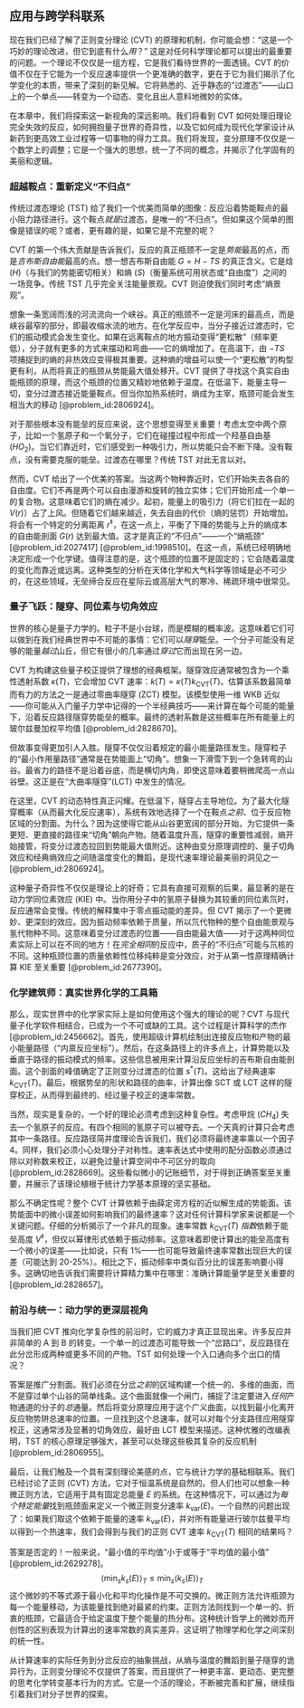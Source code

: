 ## 应用与跨学科联系

现在我们已经了解了正则变分理论 (CVT) 的原理和机制，你可能会想：“这是一个巧妙的理论改进，但它到底有什么*用*？” 这是对任何科学理论都可以提出的最重要的问题。一个理论不仅仅是一组方程，它是我们看待世界的一面透镜。CVT 的价值不仅在于它能为一个反应速率提供一个更准确的数字，更在于它为我们揭示了化学变化的本质，带来了深刻的新见解。它将熟悉的、近乎静态的“过渡态”——山口上的一个单点——转变为一个动态、变化且出人意料地微妙的实体。

在本章中，我们将探索这一新视角的深远影响。我们将看到 CVT 如何处理旧理论完全失效的反应，如何拥抱量子世界的奇异性，以及它如何成为现代化学家设计从新药到更高效工业过程等一切事物的得力工具。我们将发现，变分原理不仅仅是一个数学上的调整；它是一个强大的思想，统一了不同的概念，并揭示了化学固有的美丽和逻辑。

### 超越鞍点：重新定义“不归点”

传统过渡态理论 (TST) 给了我们一个优美而简单的图像：反应沿着势能鞍点的最小阻力路径进行。这个鞍点*就是*过渡态，是唯一的“不归点”。但如果这个简单的图像是错误的呢？或者，更有趣的是，如果它是不完整的呢？

CVT 的第一个伟大贡献是告诉我们，反应的真正瓶颈不一定是*势能*最高的点，而是*吉布斯自由能*最高的点。想一想吉布斯自由能 $G = H - TS$ 的真正含义。它是焓 ($H$)（与我们的势能密切相关）和熵 ($S$)（衡量系统可用状态或“自由度”）之间的一场竞争。传统 TST 几乎完全关注能量景观。CVT 则迫使我们同时考虑“熵景观”。

想象一条宽阔而浅的河流流向一个峡谷。真正的瓶颈不一定是河床的最高点，而是峡谷最窄的部分，即最收缩水流的地方。在化学反应中，当分子接近过渡态时，它们的振动模式会发生变化。如果在远离鞍点的地方振动变得“更松散”（频率更低），分子就有更多的方式来摆动和弯曲——它的熵增加了。在高温下，由 $-TS$ 项捕捉到的熵的非热效应变得极其重要。这种熵的增益可以使一个“更松散”的构型更有利，从而将真正的瓶颈从势能最大值处移开。CVT 提供了寻找这个真实自由能瓶颈的原理，而这个瓶颈的位置又精妙地依赖于温度。在低温下，能量主导一切，变分过渡态接近能量鞍点。但当你加热系统时，熵成为主宰，瓶颈可能会发生相当大的移动 [@problem_id:2806924]。

对于那些根本没有能垒的反应来说，这个思想变得至关重要！考虑太空中两个原子，比如一个氢原子和一个氧分子，它们在碰撞过程中形成一个羟基自由基 ($HO_2$)。当它们靠近时，它们感受到一种吸引力，所以势能只会不断下降。没有鞍点，没有需要克服的能垒。过渡态在哪里？传统 TST 对此无言以对。

然而，CVT 给出了一个优美的答案。当这两个物种靠近时，它们开始失去各自的自由度。它们不再是两个可以自由漫游和旋转的独立实体；它们开始形成一个单一的复合物。这意味着它们的熵在减少。起初，能量上的吸引力（将它们拉在一起的 $V(r)$）占了上风。但随着它们越来越近，失去自由的代价（熵的惩罚）开始增加。将会有一个特定的分离距离 $r^{\ddagger}$，在这一点上，平衡了下降的势能与上升的熵成本的自由能剖面 $G(r)$ 达到最大值。这才是真正的“不归点”——一个“熵瓶颈” [@problem_id:2027417] [@problem_id:1998510]。在这一点，系统已经明确地决定形成一个化学键。值得注意的是，这个瓶颈的位置不是固定的；它会随着温度的变化而靠近或远离。这种类型的分析在天体化学和大气科学等领域是必不可少的，在这些领域，无垒缔合反应在星际云或高层大气的寒冷、稀疏环境中很常见。

### 量子飞跃：隧穿、同位素与切角效应

世界的核心是量子力学的。粒子不是小台球，而是模糊的概率波。这意味着它们可以做到在我们经典世界中不可能的事情：它们可以*隧穿*能垒。一个分子可能没有足够的能量*越过*山丘，但它有很小的几率通过*穿过*它而出现在另一边。

CVT 为构建这些量子校正提供了理想的经典框架。隧穿效应通常被包含为一个乘性透射系数 $\kappa(T)$，它会增加 CVT 速率：$k(T) = \kappa(T) k_{\text{CVT}}(T)$。估算该系数最简单而有力的方法之一是通过零曲率隧穿 (ZCT) 模型。该模型使用一维 WKB 近似——你可能从入门量子力学中记得的一个半经典技巧——来计算在每个可能的能量下，沿着反应路径隧穿势能垒的概率。最终的透射系数是这些概率在所有能量上的玻尔兹曼加权平均值 [@problem_id:2828670]。

但故事变得更加引人入胜。隧穿不仅仅沿着规定的最小能量路径发生。隧穿粒子的“最小作用量路径”通常是在势能面上“切角”。想象一下滑雪下到一个急转弯的山谷。最省力的路径不是沿着谷底，而是横切内角，即使这意味着要稍微爬高一点山谷壁。这正是在“大曲率隧穿”(LCT) 中发生的情况。

在这里，CVT 的动态特性真正闪耀。在低温下，隧穿占主导地位。为了最大化隧穿概率（从而最大化反应速率），系统有效地选择了一个在鞍点*之前*、位于反应物区域的分割面。为什么？因为这使得它能从山谷更宽阔的部分开始，为它提供一条更短、更直接的路径来“切角”朝向产物。随着温度升高，隧穿的重要性减弱，熵开始接管，将变分过渡态拉回到势能最大值附近。这种由变分原理调控的、量子切角效应和经典熵效应之间随温度变化的舞蹈，是现代速率理论最美丽的洞见之一 [@problem_id:2806924]。

这种量子奇异性不仅仅是理论上的好奇；它具有直接可观察的后果，最显著的是在动力学同位素效应 (KIE) 中。当你用分子中的氢原子替换为其较重的同位素氘时，反应通常会变慢。传统的解释集中于零点振动能的差异。但 CVT 揭示了一个更微妙、更深刻的效应。因为振动频率依赖于质量，所以氘代物种的整个自由能景观与氢代物种不同。这意味着变分过渡态的位置——自由能最大值——对于这两种同位素实际上可以在不同的地方！在*完全相同*的反应中，质子的“不归点”可能与氘核的不同。这种瓶颈位置的质量依赖性位移纯粹是变分效应，对于从第一性原理精确计算 KIE 至关重要 [@problem_id:2677390]。

### 化学建筑师：真实世界化学的工具箱

那么，现实世界中的化学家实际上是如何使用这个强大的理论的呢？CVT 与现代量子化学软件相结合，已成为一个不可或缺的工具。这个过程是计算科学的杰作 [@problem_id:2456662]。首先，使用超级计算机绘制出连接反应物和产物的最小能量路径（“内禀反应坐标”）。然后，在这条路径上的许多点上，计算势能以及垂直于路径的振动模式的频率。这些信息被用来计算沿反应坐标的吉布斯自由能剖面。这个剖面的峰值确定了正则变分过渡态的位置 $s^{\ast}(T)$。这给出了经典速率 $k_{\text{CVT}}(T)$。最后，根据势垒的形状和路径的曲率，计算出像 SCT 或 LCT 这样的隧穿校正，从而得到最终的、经过量子校正的速率常数。

当然，现实是复杂的，一个好的理论必须考虑到这种复杂性。考虑甲烷 ($CH_4$) 失去一个氢原子的反应。有四个相同的氢原子可以被夺去。一个天真的计算只会考虑其中一条路径。反应路径简并度理论告诉我们，我们必须将最终速率乘以一个因子 4。同样，我们必须小心处理分子对称性。速率表达式中使用的配分函数必须通过除以对称数来校正，以避免过量计算空间中不可区分的取向 [@problem_id:2828669]。这些看似微小的记账细节，对于得到正确答案至关重要，并展示了该理论植根于统计力学基本原理的坚实基础。

那么不确定性呢？整个 CVT 计算依赖于由薛定谔方程的近似解生成的势能面。该势能面中的微小误差如何影响我们的最终速率？这对任何计算科学家来说都是一个关键问题。仔细的分析揭示了一个非凡的现象。速率常数 $k_{\text{CVT}}(T)$ *指数*依赖于能垒高度 $V^{\ddagger}$，但仅以幂律形式依赖于振动频率。这意味着即使计算出的能垒高度有一个微小的误差——比如说，只有 1%——也可能导致最终速率常数出现巨大的误差（可能达到 20-25%）。相比之下，振动频率中类似百分比的误差影响要小得多。这确切地告诉我们需要将计算精力集中在哪里：准确计算能量学是至关重要的 [@problem_id:2828657]。

### 前沿与统一：动力学的更深层视角

当我们把 CVT 推向化学复杂性的前沿时，它的威力才真正显现出来。许多反应并非简单的 A 到 B 的转变。一个单一的过渡态可能导致一个“岔路口”，反应路径在此分岔形成两种或更多不同的产物。TST 如何处理一个入口通向多个出口的情况？

答案是推广分割面。我们必须在分岔*之前*的区域构建一个统一的、多维的曲面，而不是穿过单个山谷的简单线条。这个曲面就像一个闸门，捕捉了注定要进入*任何*产物通道的分子的*总*通量。然后将变分原理应用于这个广义曲面，以找到最小化离开反应物势阱总速率的位置。一旦找到这个总速率，就可以对每个分支路径应用隧穿校正，这通常涉及显著的切角效应，最好由 LCT 模型来描述。这种优雅的改编表明，TST 的核心原理足够强大，甚至可以处理这些极其复杂的反应机制 [@problem_id:2806955]。

最后，让我们触及一个具有深刻理论美感的点，它与统计力学的基础相联系。我们已经讨论了正则 (CVT) 方法，它对于恒温系统是自然的。但人们也可以想象一种微正则方法，它适用于具有固定总能量 $E$ 的系统。在这种情况下，可以通过为*每个特定能量*找到瓶颈面来定义一个微正则变分速率 $k_{\text{var}}(E)$。一个自然的问题出现了：如果我们取这个依赖于能量的速率 $k_{\text{var}}(E)$，并对所有能量进行玻尔兹曼平均以得到一个热速率，我们会得到与我们的正则 CVT 速率 $k_{\text{CVT}}(T)$ 相同的结果吗？

答案是否定的！一般来说，“最小值的平均值”小于或等于“平均值的最小值” [@problem_id:2629278]。
$$ \langle \min_s k_s(E) \rangle_T \le \min_s \langle k_s(E) \rangle_T $$
这个微妙的不等式源于最小化和平均化操作是不可交换的。微正则方法允许瓶颈为每一个能量移动，为该能量找到绝对最紧的约束。正则方法则找到一个单一的、折衷的瓶颈，它最适合于给定温度下整个能量的热分布。这种统计哲学上的微妙而开创性的区别表现为计算出的速率常数的真实差异，这证明了物理学和化学之间深刻的统一性。

从计算速率的实际任务到分岔反应的抽象挑战，从熵与温度的舞蹈到量子隧穿的诡异行为，正则变分理论不仅提供了答案，而且提供了一种更丰富、更动态、更完整的思考化学转变基本行为的方式。它是一个活的理论，不断被完善和扩展，继续指引着我们对分子世界的探索。